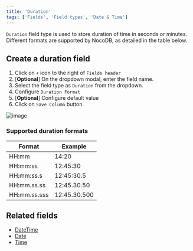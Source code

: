 ```yaml
---
title: 'Duration'
tags: ['Fields', 'Field types', 'Date & Time']
---
```



`Duration` field type is used to store duration of time in seconds or minutes. Different formats are supported by NocoDB, as detailed in the table below.

## Create a duration field
1. Click on `+` icon to the right of `Fields header`
2. [**Optional**] On the dropdown modal, enter the field name.
3. Select the field type as `Duration` from the dropdown.
4. Configure `Duration Format`
5. [**Optional**] Configure default value
6. Click on `Save Column` button.

![image](/img/v2/fields/duration.png)

### Supported duration formats
| Format       | Example      |
|--------------|--------------|
| HH:mm        | 14:20        |
| HH:mm:ss     | 12:45:30     |
| HH:mm:ss.s   | 12:45:30.5   |
| HH:mm.ss.ss  | 12:45.30.50  |
| HH:mm.ss.sss | 12:45.30.500 |


## Related fields
- [DateTime](010.date-time.md)
- [Date](020.date.md)
- [Time](030.time.md)
